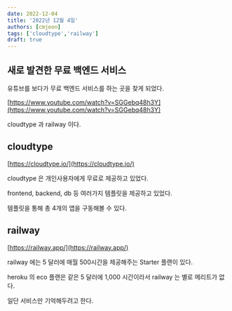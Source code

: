 ```yaml
---
date: 2022-12-04
title: '2022년 12월 4일'
authors: [cmjeon]
tags: ['cloudtype','railway']
draft: true
---
```


## 새로 발견한 무료 백엔드 서비스

유튜브를 보다가 무료 백엔드 서비스를 하는 곳을 찾게 되었다.

[https://www.youtube.com/watch?v=SGGebq48h3Y](https://www.youtube.com/watch?v=SGGebq48h3Y)

cloudtype 과 railway 이다.

<!--truncate-->

## cloudtype

[https://cloudtype.io/](https://cloudtype.io/)

cloudtype 은 개인사용자에게 무료로 제공하고 있었다.

frontend, backend, db 등 여러가지 템플릿을 제공하고 있었다.

템플릿을 통해 총 4개의 앱을 구동해볼 수 있다.

## railway

[https://railway.app/](https://railway.app/)

railway 에는 5 달러에 매월 500시간을 제공해주는 Starter 플랜이 있다.

heroku 의 eco 플랜은 같은 5 달러에 1,000 시간이라서 railway 는 별로 메리트가 없다.

일단 서비스만 기억해두려고 한다.
